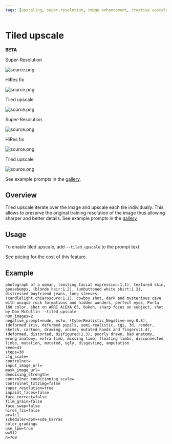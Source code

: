 ```yaml
---
tags: [upscaling, super-resolution, image enhancement, creative upscaler, clarity, magnific]
---
```

# Tiled upscale
**BETA**

<div style={{ display: "grid", 'grid-template-columns': '1fr 1fr 1fr', gap: '1.5rem' }}>
<div>
<figcaption>Super-Resolution</figcaption>

![source.png](./img/tiled-upscale/sr-1.jpeg)
</div>
<div>
<figcaption>HiRes fix</figcaption>

![source.png](./img/tiled-upscale/hiresfix-1.jpeg)
</div>
<div>
<figcaption>Tiled upscale</figcaption>

![source.png](./img/tiled-upscale/tiledupscale-1.jpeg)
</div>
</div>

<div style={{ display: "grid", 'grid-template-columns': '1fr 1fr 1fr', gap: '1.5rem' }}>
<div>
<figcaption>Super-Resolution</figcaption>

![source.png](./img/tiled-upscale/sr-1-detail.jpeg)
</div>
<div>
<figcaption>HiRes fix</figcaption>

![source.png](./img/tiled-upscale/hiresfix-1-detail.jpeg)
</div>
<div>
<figcaption>Tiled upscale</figcaption>

![source.png](./img/tiled-upscale/tiledupscale-1-detail.jpeg)
</div>
</div>

See example prompts in the [gallery](https://astria.ai/gallery?text=tiled_upscale).

## Overview
Tiled upscale iterate over the image and upscale each tile individually. This allows to preserve the original training resolution of the image thus allowing sharper and better details.
See example prompts in the [gallery](https://www.astria.ai/gallery?text=tiled_upscale)

## Usage
To enable tiled upscale, add `--tiled_upscale` to the prompt text.

See [pricing](https://www.astria.ai/pricing) for the cost of this feature.

## Example

```text
photograph of a woman, (smiling facial expression:1.1), textured skin, goosebumps, (blonde hair:1.2), (unbuttoned white shirt:1.2), distressed boyfriend jeans, long sleeves, (candlelight,chiaroscuro:1.1), cowboy shot, dark and mysterious cave with unique rock formations and hidden wonders, perfect eyes, Porta 160 color, shot on ARRI ALEXA 65, bokeh, sharp focus on subject, shot by Don McCullin --tiled_upscale
num_images=2
negative_prompt=nude, nsfw, (CyberRealistic_Negative-neg:0.8), (deformed iris, deformed pupils, semi-realistic, cgi, 3d, render, sketch, cartoon, drawing, anime, mutated hands and fingers:1.4), (deformed, distorted, disfigured:1.3), poorly drawn, bad anatomy, wrong anatomy, extra limb, missing limb, floating limbs, disconnected limbs, mutation, mutated, ugly, disgusting, amputation
seed=43
steps=30
cfg_scale=
controlnet=
input_image_url=
mask_image_url=
denoising_strength=
controlnet_conditioning_scale=
controlnet_txt2img=false
super_resolution=true
inpaint_faces=false
face_correct=false
film_grain=false
face_swap=false
hires_fix=false
ar=1:1
scheduler=dpm++sde_karras
color_grading=
use_lpw=true
w=512
h=768
```
